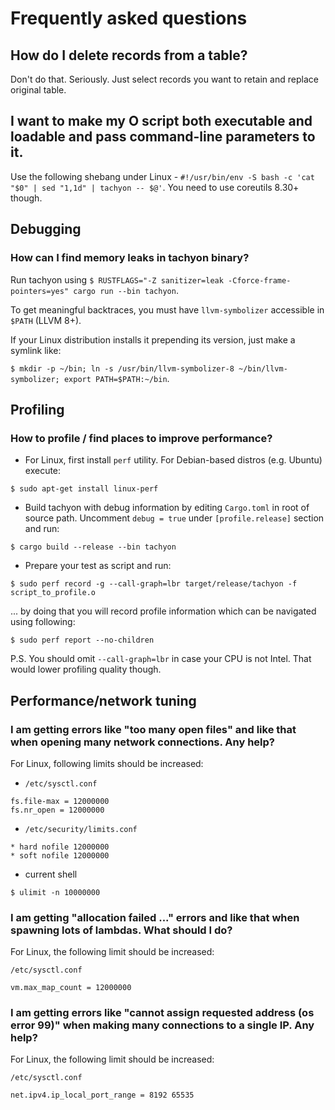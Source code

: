 # Frequently asked questions



## How do I delete records from a table?

Don't do that. Seriously. Just select records you want to retain and replace original table.



## I want to make my O script both executable and loadable and pass command-line parameters to it.

Use the following shebang under Linux - ``#!/usr/bin/env -S bash -c 'cat "$0" | sed "1,1d" | tachyon -- $@'``. You need to use coreutils 8.30+ though.



## Debugging

### How can I find memory leaks in tachyon binary?

Run tachyon using ``$ RUSTFLAGS="-Z sanitizer=leak -Cforce-frame-pointers=yes" cargo run --bin tachyon``.

To get meaningful backtraces, you must have ``llvm-symbolizer`` accessible in ``$PATH`` (LLVM 8+).

If your Linux distribution installs it prepending its version, just make a symlink like:

``$ mkdir -p ~/bin; ln -s /usr/bin/llvm-symbolizer-8 ~/bin/llvm-symbolizer; export PATH=$PATH:~/bin``.


## Profiling

### How to profile / find places to improve performance?

- For Linux, first install ```perf``` utility. For Debian-based distros (e.g. Ubuntu) execute:

```
$ sudo apt-get install linux-perf
```

- Build tachyon with debug information by editing ```Cargo.toml``` in root of source path. Uncomment ```debug = true``` under ```[profile.release]``` section and run:

```
$ cargo build --release --bin tachyon
```

- Prepare your test as script and run:

```
$ sudo perf record -g --call-graph=lbr target/release/tachyon -f script_to_profile.o
```
... by doing that you will record profile information which can be navigated using following:

```
$ sudo perf report --no-children
```
P.S. You should omit ```--call-graph=lbr``` in case your CPU is not Intel. That would lower profiling quality though.

## Performance/network tuning

### I am getting errors like "too many open files" and like that when opening many network connections. Any help?

For Linux, following limits should be increased:

- ``/etc/sysctl.conf``

```
fs.file-max = 12000000
fs.nr_open = 12000000
```

- ``/etc/security/limits.conf``

```
* hard nofile 12000000
* soft nofile 12000000
```

- current shell

```
$ ulimit -n 10000000
```



### I am getting "allocation failed ..." errors and like that when spawning lots of lambdas. What should I do?

For Linux, the following limit should be increased:

``/etc/sysctl.conf``

```
vm.max_map_count = 12000000
```



### I am getting errors like "cannot assign requested address (os error 99)" when making many connections to a single IP. Any help?

For Linux, the following limit should be increased:

``/etc/sysctl.conf``

```
net.ipv4.ip_local_port_range = 8192 65535
```

